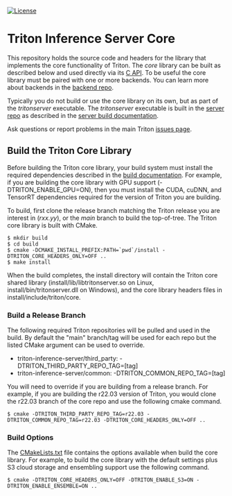 <!--
# Copyright 2020-2022, NVIDIA CORPORATION & AFFILIATES. All rights reserved.
#
# Redistribution and use in source and binary forms, with or without
# modification, are permitted provided that the following conditions
# are met:
#  * Redistributions of source code must retain the above copyright
#    notice, this list of conditions and the following disclaimer.
#  * Redistributions in binary form must reproduce the above copyright
#    notice, this list of conditions and the following disclaimer in the
#    documentation and/or other materials provided with the distribution.
#  * Neither the name of NVIDIA CORPORATION nor the names of its
#    contributors may be used to endorse or promote products derived
#    from this software without specific prior written permission.
#
# THIS SOFTWARE IS PROVIDED BY THE COPYRIGHT HOLDERS ``AS IS'' AND ANY
# EXPRESS OR IMPLIED WARRANTIES, INCLUDING, BUT NOT LIMITED TO, THE
# IMPLIED WARRANTIES OF MERCHANTABILITY AND FITNESS FOR A PARTICULAR
# PURPOSE ARE DISCLAIMED.  IN NO EVENT SHALL THE COPYRIGHT OWNER OR
# CONTRIBUTORS BE LIABLE FOR ANY DIRECT, INDIRECT, INCIDENTAL, SPECIAL,
# EXEMPLARY, OR CONSEQUENTIAL DAMAGES (INCLUDING, BUT NOT LIMITED TO,
# PROCUREMENT OF SUBSTITUTE GOODS OR SERVICES; LOSS OF USE, DATA, OR
# PROFITS; OR BUSINESS INTERRUPTION) HOWEVER CAUSED AND ON ANY THEORY
# OF LIABILITY, WHETHER IN CONTRACT, STRICT LIABILITY, OR TORT
# (INCLUDING NEGLIGENCE OR OTHERWISE) ARISING IN ANY WAY OUT OF THE USE
# OF THIS SOFTWARE, EVEN IF ADVISED OF THE POSSIBILITY OF SUCH DAMAGE.
-->

[![License](https://img.shields.io/badge/License-BSD3-lightgrey.svg)](https://opensource.org/licenses/BSD-3-Clause)

# Triton Inference Server Core

This repository holds the source code and headers for the library that
implements the core functionality of Triton. The *core* library can be
built as described below and used directly via its [C
API](https://github.com/triton-inference-server/server/blob/main/docs/inference_protocols.md#in-process-triton-server-api). To
be useful the core library must be paired with one or more backends.
You can learn more about backends in the [backend
repo](https://github.com/triton-inference-server/backend).

Typically you do not build or use the core library on its own, but as
part of the *tritonserver* executable. The *tritonserver* executable
is built in the [server
repo](https://github.com/triton-inference-server/server) as described
in the [server build
documentation](https://github.com/triton-inference-server/server/blob/main/docs/build.md).

Ask questions or report problems in the main Triton [issues
page](https://github.com/triton-inference-server/server/issues).

## Build the Triton Core Library

Before building the Triton core library, your build system must
install the required dependencies described in the [build
documentation](https://github.com/triton-inference-server/server/blob/main/docs/build.md). For
example, if you are building the core library with GPU support
(-DTRITON_ENABLE_GPU=ON), then you must install the CUDA, cuDNN, and
TensorRT dependencies required for the version of Triton you are
building.

To build, first clone the release branch matching the Triton release
you are interest in (*rxx.yy*), or the *main* branch to build the
top-of-tree. The Triton core library is built with CMake.

```
$ mkdir build
$ cd build
$ cmake -DCMAKE_INSTALL_PREFIX:PATH=`pwd`/install -DTRITON_CORE_HEADERS_ONLY=OFF ..
$ make install
```

When the build completes, the install directory will contain the
Triton core shared library (install/lib/libtritonserver.so on Linux,
install/bin/tritonserver.dll on Windows), and the core library headers
files in install/include/triton/core.

### Build a Release Branch

The following required Triton repositories will be pulled and used in
the build. By default the "main" branch/tag will be used for each repo
but the listed CMake argument can be used to override.

* triton-inference-server/third_party: -DTRITON_THIRD_PARTY_REPO_TAG=[tag]
* triton-inference-server/common: -DTRITON_COMMON_REPO_TAG=[tag]

You will need to override if you are building from a release
branch. For example, if you are building the r22.03 version of Triton,
you would clone the r22.03 branch of the core repo and use the
following cmake command.

```
$ cmake -DTRITON_THIRD_PARTY_REPO_TAG=r22.03 -DTRITON_COMMON_REPO_TAG=r22.03 -DTRITON_CORE_HEADERS_ONLY=OFF ..
```

### Build Options

The [CMakeLists.txt](CMakeLists.txt) file contains the options
available when build the core library. For example, to build the core
library with the default settings plus S3 cloud storage and ensembling
support use the following command.

```
$ cmake -DTRITON_CORE_HEADERS_ONLY=OFF -DTRITON_ENABLE_S3=ON -DTRITON_ENABLE_ENSEMBLE=ON ..
```
